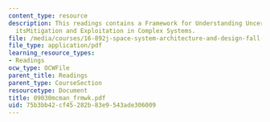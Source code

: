 ```yaml
---
content_type: resource
description: This readings contains a Framework for Understanding Uncertainty and
  itsMitigation and Exploitation in Complex Systems.
file: /media/courses/16-892j-space-system-architecture-and-design-fall-2004/75b3bb42cf45282b83e9543ade306009_09030mcman_frmwk.pdf
file_type: application/pdf
learning_resource_types:
- Readings
ocw_type: OCWFile
parent_title: Readings
parent_type: CourseSection
resourcetype: Document
title: 09030mcman_frmwk.pdf
uid: 75b3bb42-cf45-282b-83e9-543ade306009
---
```


